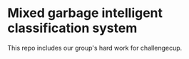 # Mixed garbage intelligent classification system
 This repo includes our group's hard work for challengecup.
